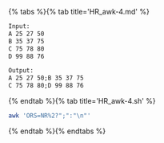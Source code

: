 {% tabs %}{% tab title='HR_awk-4.md' %}

```txt
Input:
A 25 27 50
B 35 37 75
C 75 78 80
D 99 88 76

Output:
A 25 27 50;B 35 37 75
C 75 78 80;D 99 88 76
```

{% endtab %}{% tab title='HR_awk-4.sh' %}

```sh
awk 'ORS=NR%2?";":"\n"'
```

{% endtab %}{% endtabs %}
